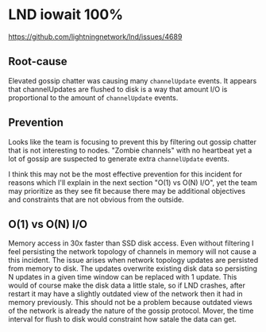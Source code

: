# LND iowait 100%

https://github.com/lightningnetwork/lnd/issues/4689

## Root-cause

Elevated gossip chatter was causing many `channelUpdate` events. It appears that channelUpdates are flushed to disk is a way that amount I/O is proportional to the amount of `channelUpdate` events.

## Prevention

Looks like the team is focusing to prevent this by filtering out gossip chatter that is not interesting to nodes. "Zombie channels" with no heartbeat yet a lot of gossip are suspected to generate extra `channelUpdate` events.

I think this may not be the most effective prevention for this incident for reasons which I'll explain in the next section "O(1) vs O(N) I/O", yet the team may prioritize as they see fit because there may be additional objectives and constraints that are not obvious from the outside.


## O(1) vs O(N) I/O

Memory access in 30x faster than SSD disk access. Even without filtering I feel persisting the network topology of channels in memory will not cause a this incident. The issue arises when network topology updates are persisted from memory to disk. The updates overwrite existing disk data so persisting N updates in a given time window can be replaced with 1 update. This would of course make the disk data a little stale, so if LND crashes, after restart it may have a slightly outdated view of the network then it had in memory previously. This should not be a problem because outdated views of the network is already the nature of the gossip protocol. Mover, the time interval for flush to disk would constraint how satale the data can get.

